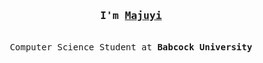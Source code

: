 <h3 align="center"><samp>I'm <b><a rel="nofollow noopener noreferrer" target="_blank" href="https://majuyi.com">Majuyi</a></b></samp></h3>
<p align="center"><br>
  <samp>
    Computer Science Student at <b>Babcock University</b><br>
  </samp>
</p>
<br>
